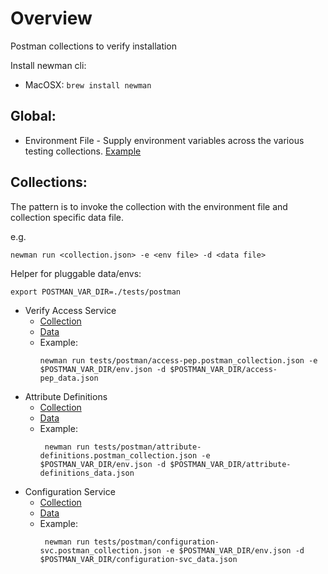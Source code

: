 # Overview
Postman collections to verify installation

Install newman cli:
- MacOSX: `brew install newman`



## Global: 
- Environment File - Supply environment variables across the various testing collections. [Example](./env.json)


## Collections:
The pattern is to invoke the collection with the environment file and collection specific data file.

e.g.
```shell
newman run <collection.json> -e <env file> -d <data file>
```

Helper for pluggable data/envs:
```shell
export POSTMAN_VAR_DIR=./tests/postman
```
- Verify Access Service
  - [Collection](./access-pep.postman_collection.json)
  - [Data](./access-pep_data.json)
  - Example:
    ```
    newman run tests/postman/access-pep.postman_collection.json -e $POSTMAN_VAR_DIR/env.json -d $POSTMAN_VAR_DIR/access-pep_data.json
    ```
- Attribute Definitions
  - [Collection](./attribute-definitions.postman_collection.json)
  - [Data](./attribute-definitions_data.json)
  - Example:
    ```shell
     newman run tests/postman/attribute-definitions.postman_collection.json -e $POSTMAN_VAR_DIR/env.json -d $POSTMAN_VAR_DIR/attribute-definitions_data.json
    ```
- Configuration Service
  - [Collection](./configuration-svc.postman_collection.json)
  - [Data](./configuration-svc_data.json)
  - Example:
    ```shell
     newman run tests/postman/configuration-svc.postman_collection.json -e $POSTMAN_VAR_DIR/env.json -d $POSTMAN_VAR_DIR/configuration-svc_data.json
    ```